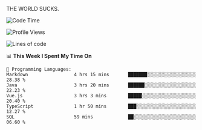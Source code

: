 THE WORLD SUCKS.

<!--START_SECTION:waka-->
![Code Time](http://img.shields.io/badge/Code%20Time-1%2C155%20hrs%201%20min-blue)

![Profile Views](http://img.shields.io/badge/Profile%20Views-0-blue)

![Lines of code](https://img.shields.io/badge/From%20Hello%20World%20I%27ve%20Written-1.5%20million%20lines%20of%20code-blue)

📊 **This Week I Spent My Time On** 

```text
💬 Programming Languages: 
Markdown                 4 hrs 15 mins       ███████░░░░░░░░░░░░░░░░░░   28.38 % 
Java                     3 hrs 20 mins       ██████░░░░░░░░░░░░░░░░░░░   22.23 % 
Vue.js                   3 hrs 3 mins        █████░░░░░░░░░░░░░░░░░░░░   20.40 % 
TypeScript               1 hr 50 mins        ███░░░░░░░░░░░░░░░░░░░░░░   12.27 % 
SQL                      59 mins             ██░░░░░░░░░░░░░░░░░░░░░░░   06.60 % 
```


<!--END_SECTION:waka-->
